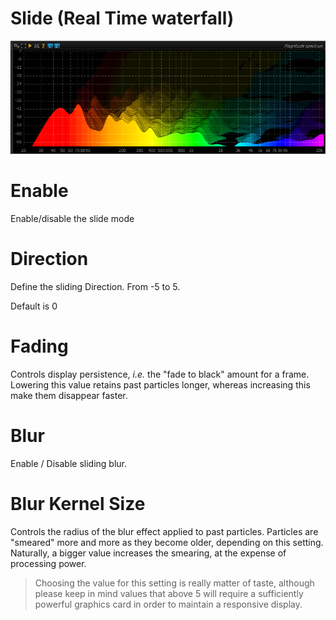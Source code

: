 # Slide (Real Time waterfall)
![](../include/SpectrumSlide.png)

# Enable
<link type="document" target="Enable">Enable</link>/disable the slide mode

# Direction
Define the sliding <link type="document" target="Direction">Direction</link>. From -5 to 5.

Default is 0

# Fading
<link type="document" target="Controls">Controls</link>
display persistence, <i>i.e.</i> the "fade to black" amount for a frame. Lowering this value retains
past particles longer, whereas increasing this make them disappear faster.

# Blur
<link type="document" target="Enable">Enable</link> / Disable sliding blur.

# Blur Kernel Size

<link type="document" target="Controls">Controls</link>
the radius of the blur effect applied to past particles. Particles are "smeared" more and more as
they become older, depending on this setting. Naturally, a bigger value increases the smearing, at
the expense of processing power.

> Choosing the value for this setting is really matter of taste, although please
keep in mind values that above 5 will require a sufficiently powerful graphics card in order 
to maintain a responsive display.

